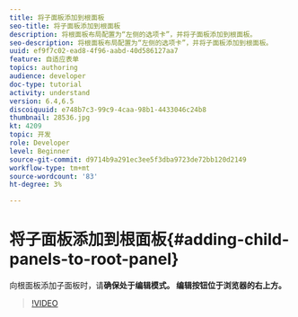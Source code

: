 ```yaml
---
title: 将子面板添加到根面板
seo-title: 将子面板添加到根面板
description: 将根面板布局配置为“左侧的选项卡”，并将子面板添加到根面板。
seo-description: 将根面板布局配置为“左侧的选项卡”，并将子面板添加到根面板。
uuid: ef9f7c02-ead8-4f96-aabd-40d586127aa7
feature: 自适应表单
topics: authoring
audience: developer
doc-type: tutorial
activity: understand
version: 6.4,6.5
discoiquuid: e748b7c3-99c9-4caa-98b1-4433046c24b8
thumbnail: 28536.jpg
kt: 4209
topic: 开发
role: Developer
level: Beginner
source-git-commit: d9714b9a291ec3ee5f3dba9723de72bb120d2149
workflow-type: tm+mt
source-wordcount: '83'
ht-degree: 3%

---
```



# 将子面板添加到根面板{#adding-child-panels-to-root-panel}

向根面板添加子面板时，请&#x200B;**确保处于编辑模式。 编辑按钮位于浏览器的右上方。**


>[!VIDEO](https://video.tv.adobe.com/v/28536?quality=9&learn=on)

